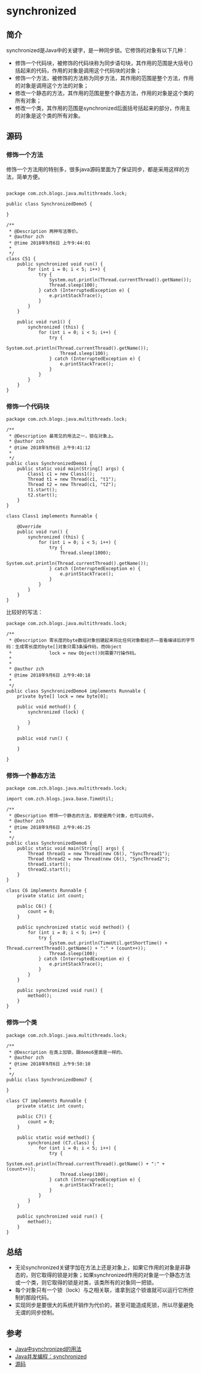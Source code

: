 # synchronized


## 简介

synchronized是Java中的关键字，是一种同步锁。它修饰的对象有以下几种：
- 修饰一个代码块，被修饰的代码块称为同步语句块，其作用的范围是大括号{}括起来的代码，作用的对象是调用这个代码块的对象；
- 修饰一个方法，被修饰的方法称为同步方法，其作用的范围是整个方法，作用的对象是调用这个方法的对象；
- 修改一个静态的方法，其作用的范围是整个静态方法，作用的对象是这个类的所有对象；
- 修改一个类，其作用的范围是synchronized后面括号括起来的部分，作用主的对象是这个类的所有对象。


## 源码

### 修饰一个方法

修饰一个方法用的特别多，很多java源码里面为了保证同步，都是采用这样的方法，简单方便。

```

package com.zch.blogs.java.multithreads.lock;

public class SynchronizedDemo5 {

}

/**
 * @Description 两种写法等价。
 * @author zch
 * @time 2018年9月6日 上午9:44:01
 *
 */
class C51 {
	public synchronized void run() {
		for (int i = 0; i < 5; i++) {
			try {
				System.out.println(Thread.currentThread().getName());
				Thread.sleep(100);
			} catch (InterruptedException e) {
				e.printStackTrace();
			}
		}
	}

	public void run1() {
		synchronized (this) {
			for (int i = 0; i < 5; i++) {
				try {
					System.out.println(Thread.currentThread().getName());
					Thread.sleep(100);
				} catch (InterruptedException e) {
					e.printStackTrace();
				}
			}
		}
	}
}

```


### 修饰一个代码块

```
package com.zch.blogs.java.multithreads.lock;

/**
 * @Description 最常见的用法之一，锁在对象上。
 * @author zch
 * @time 2018年9月6日 上午9:41:12
 *
 */
public class SynchronizedDemo1 {
	public static void main(String[] args) {
		Class1 c1 = new Class1();
		Thread t1 = new Thread(c1, "t1");
		Thread t2 = new Thread(c1, "t2");
		t1.start();
		t2.start();
	}
}

class Class1 implements Runnable {

	@Override
	public void run() {
		synchronized (this) {
			for (int i = 0; i < 5; i++) {
				try {
					Thread.sleep(1000);
					System.out.println(Thread.currentThread().getName());
				} catch (InterruptedException e) {
					e.printStackTrace();
				}
			}
		}
	}
}
```

比较好的写法：

```
package com.zch.blogs.java.multithreads.lock;

/**
 * @Description 零长度的byte数组对象创建起来将比任何对象都经济――查看编译后的字节码：生成零长度的byte[]对象只需3条操作码，而Object
 *              lock = new Object()则需要7行操作码。
 *
 *
 * @author zch
 * @time 2018年9月6日 上午9:40:18
 *
 */
public class SynchronizedDemo4 implements Runnable {
	private byte[] lock = new byte[0];

	public void method() {
		synchronized (lock) {

		}
	}

	public void run() {

	}

}

```


### 修饰一个静态方法

```
package com.zch.blogs.java.multithreads.lock;

import com.zch.blogs.java.base.TimeUtil;

/**
 * @Description 修饰一个静态的方法，即使是两个对象，也可以同步。
 * @author zch
 * @time 2018年9月6日 上午9:46:25
 *
 */
public class SynchronizedDemo6 {
	public static void main(String[] args) {
		Thread thread1 = new Thread(new C6(), "SyncThread1");
		Thread thread2 = new Thread(new C6(), "SyncThread2");
		thread1.start();
		thread2.start();
	}
}

class C6 implements Runnable {
	private static int count;

	public C6() {
		count = 0;
	}

	public synchronized static void method() {
		for (int i = 0; i < 5; i++) {
			try {
				System.out.println(TimeUtil.getShortTime() + Thread.currentThread().getName() + ":" + (count++));
				Thread.sleep(100);
			} catch (InterruptedException e) {
				e.printStackTrace();
			}
		}
	}

	public synchronized void run() {
		method();
	}
}
```


### 修饰一个类

```
package com.zch.blogs.java.multithreads.lock;

/**
 * @Description 在类上加锁，跟demo6里面是一样的。
 * @author zch
 * @time 2018年9月6日 上午9:50:10
 *
 */
public class SynchronizedDemo7 {

}

class C7 implements Runnable {
	private static int count;

	public C7() {
		count = 0;
	}

	public static void method() {
		synchronized (C7.class) {
			for (int i = 0; i < 5; i++) {
				try {
					System.out.println(Thread.currentThread().getName() + ":" + (count++));
					Thread.sleep(100);
				} catch (InterruptedException e) {
					e.printStackTrace();
				}
			}
		}
	}

	public synchronized void run() {
		method();
	}
}
```



## 总结

- 无论synchronized关键字加在方法上还是对象上，如果它作用的对象是非静态的，则它取得的锁是对象；如果synchronized作用的对象是一个静态方法或一个类，则它取得的锁是对类，该类所有的对象同一把锁。
- 每个对象只有一个锁（lock）与之相关联，谁拿到这个锁谁就可以运行它所控制的那段代码。
- 实现同步是要很大的系统开销作为代价的，甚至可能造成死锁，所以尽量避免无谓的同步控制。

## 参考

- [Java中synchronized的用法](http://www.importnew.com/21866.html)
- [Java并发编程：synchronized](http://www.importnew.com/18523.html)
- [源码]()
